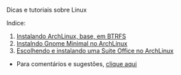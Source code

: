 Dicas e tutoriais sobre Linux

Indice:

1) [Instalando ArchLinux, base, em BTRFS](https://elppans.github.io/guias/archLinux_instalacao_base_btrfs)
2) [Instalndo Gnome Minimal no ArchLinux]([archlinux_suite_office](https://elppans.github.io/guias/archlinux_gnome_minimal))
3) [Escolhendo e instalando uma Suite Office no ArchLinux](https://elppans.github.io/guias/archlinux_suite_office)


* Para comentários e sugestões, [clique aqui](https://github.com/elppans/guias/issues)

